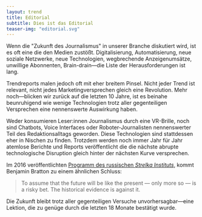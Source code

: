 ```yaml
---
layout: trend
title: Editorial
subtitle: Dies ist das Editorial
teaser-img: "editorial.svg"
---
```


Wenn die "Zukunft des Journalismus" in unserer Branche diskutiert wird, ist es oft eine die den Medien zustößt. Digitalisierung, Automatisierung, neue soziale Netzwerke, neue Technologien, wegbrechende Anzeigenumsätze, unwillige Abonnenten, Brain-drain—die Liste  der Herausforderungen ist lang.

Trendreports malen jedoch oft mit eher breitem Pinsel. Nicht jeder Trend ist relevant, nicht jedes Marketingversprechen gleich eine Revolution. Mehr noch—blicken wir zurück auf die letzten 10 Jahre, ist es beinahe beunruhigend wie wenige Technologien trotz aller gegenteiligen Versprechen eine nennenswerte Auswirkung haben.

Weder konsumieren Leser:innen Journalismus durch eine VR-Brille, noch sind Chatbots, Voice Interfaces oder Roboter-Journalisten nennenswerter Teil des Redaktionsalltags geworden. Diese Technologien sind stattdessen eher in Nischen zu finden. Trotzdem werden noch immer Jahr für Jahr atemlose Berichte und Reports veröffentlicht die die nächste abrupte technologische Disruption gleich hinter der nächsten Kurve versprechen.

Im 2016 veröffentlichten [Programm des russischen *Strelka Instituts*](https://store.strelka.com/en/items/70), kommt Benjamin Bratton zu einem ähnlichen Schluss:

> To assume that the future will be like the present — only more so — is a risky bet. The historical evidence is against it.

Die Zukunft bleibt trotz aller gegenteiligen Versuche unvorhersagbar—eine Lektion, die zu genüge durch die letzten 18 Monate bestätigt wurde.
